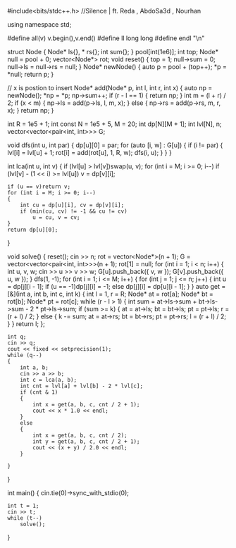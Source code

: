 #include<bits/stdc++.h> //Silence | ft. Reda , AbdoSa3d , Nourhan

using namespace std;

#define all(v) v.begin(),v.end()
#define ll long long
#define endl "\n"

struct Node
{
	Node* ls{}, * rs{};
	int sum{};
} pool[int(1e6)];
int top;
Node* null = pool + 0;
vector<Node*> rot;
void reset()
{
	top = 1;
	null->sum = 0;
	null->ls = null->rs = null;
}
Node* newNode()
{
	auto p = pool + (top++);
	*p = *null;
	return p;
}

// x is postion to insert
Node* add(Node* p, int l, int r, int x)
{
	auto np = newNode();
	*np = *p;
	np->sum++;
	if (r - l == 1)
	{
		return np;
	}
	int m = (l + r) / 2;
	if (x < m)
	{
		np->ls = add(p->ls, l, m, x);
	}
	else
	{
		np->rs = add(p->rs, m, r, x);
	}
	return np;
}

int R = 1e5 + 1;
int const N = 1e5 + 5, M = 20;
int dp[N][M + 1];
int lvl[N], n;
vector<vector<pair<int, int>>> G;

void dfs(int u, int par)
{
	dp[u][0] = par;
	for (auto [i, w] : G[u])
	{
		if (i != par)
		{
			lvl[i] = lvl[u] + 1;
			rot[i] = add(rot[u], 1, R, w);
			dfs(i, u);
		}
	}
}

int lca(int u, int v)
{
	if (lvl[u] > lvl[v])swap(u, v);
	for (int i = M; i >= 0; i--)
		if (lvl[v] - (1 << i) >= lvl[u])
			v = dp[v][i];

	if (u == v)return v;
	for (int i = M; i >= 0; i--)
	{
		int cu = dp[u][i], cv = dp[v][i];
		if (min(cu, cv) != -1 && cu != cv)
			u = cu, v = cv;
	}
	return dp[u][0];
}

void solve()
{
	reset();
	cin >> n;
	rot = vector<Node*>(n + 1);
	G = vector<vector<pair<int, int>>>(n + 1);
	rot[1] = null;
	for (int i = 1; i < n; i++)
	{
		int u, v, w;
		cin >> u >> v >> w;
		G[u].push_back({ v, w });
		G[v].push_back({ u, w });
	}
	dfs(1, -1);
	for (int i = 1; i <= M; i++)
	{
		for (int j = 1; j <= n; j++)
		{
			int u = dp[j][i - 1];
			if (u == -1)dp[j][i] = -1;
			else dp[j][i] = dp[u][i - 1];
		}
	}
	auto get = [&](int a, int b, int c, int k)
	{
	  int l = 1, r = R;
	  Node* at = rot[a];
	  Node* bt = rot[b];
	  Node* pt = rot[c];
	  while (r - l > 1)
	  {
		  int sum = at->ls->sum + bt->ls->sum - 2 * pt->ls->sum;
		  if (sum >= k)
		  {
			  at = at->ls;
			  bt = bt->ls;
			  pt = pt->ls;
			  r = (r + l) / 2;
		  }
		  else
		  {
			  k -= sum;
			  at = at->rs;
			  bt = bt->rs;
			  pt = pt->rs;
			  l = (r + l) / 2;
		  }
	  }
	  return l;
	};

	int q;
	cin >> q;
	cout << fixed << setprecision(1);
	while (q--)
	{
		int a, b;
		cin >> a >> b;
		int c = lca(a, b);
		int cnt = lvl[a] + lvl[b] - 2 * lvl[c];
		if (cnt & 1)
		{
			int x = get(a, b, c, cnt / 2 + 1);
			cout << x * 1.0 << endl;
		}
		else
		{
			int x = get(a, b, c, cnt / 2);
			int y = get(a, b, c, cnt / 2 + 1);
			cout << (x + y) / 2.0 << endl;
		}

	}
}

int
main()
{
	cin.tie(0)->sync_with_stdio(0);

	int t = 1;
	cin >> t;
	while (t--)
		solve();

}